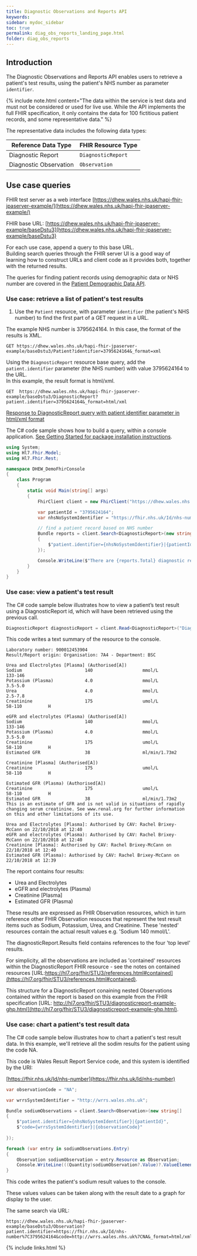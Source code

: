 ```yaml
---
title: Diagnostic Observations and Reports API
keywords: 
sidebar: mydoc_sidebar
toc: true
permalink: diag_obs_reports_landing_page.html
folder: diag_obs_reports
---
```


## Introduction 

The Diagnostic Observations and Reports API enables users to retrieve a patient's test results, using the patient's NHS number as parameter `identifier`.

{% include note.html content="The data within the service is test data and must not be considered or used for live use. While the API implements the full FHIR specification, it only contains the data for 100 fictitious patient records, and some representative data." %}

The representative data includes the following data types:

| Reference Data Type | FHIR Resource Type | 
|-------|--------|
| Diagnostic Report  | `DiagnosticReport` |
| Diagnostic Observation | `Observation` |

## Use case queries 

FHIR test server as a web interface [https://dhew.wales.nhs.uk/hapi-fhir-jpaserver-example/](https://dhew.wales.nhs.uk/hapi-fhir-jpaserver-example/) 

FHIR base URL: [https://dhew.wales.nhs.uk/hapi-fhir-jpaserver-example/baseDstu3](https://dhew.wales.nhs.uk/hapi-fhir-jpaserver-example/baseDstu3)

For each use case, append a query to this base URL.  
Building search queries through the FHIR server UI is a good way of learning how to construct URLs and client code as it provides both, together with the returned results.

The queries for finding patient records using demographic data or NHS number are covered in the [Patient Demographic Data API](pt_dmgrphc_landing_page).

### Use case: retrieve a list of patient's test results

1. Use the `Patient` resource, with parameter `identifier` (the patient's NHS number) to find the first part of a GET request in a URL.  

The example NHS number is 3795624164. In this case, the format of the results is XML.

```` 
GET https://dhew.wales.nhs.uk/hapi-fhir-jpaserver-example/baseDstu3/Patient?identifier=3795624164&_format=xml
````

Using the `DiagnosticReport` resource base query, add the `patient.identifier` parameter (the NHS number) with value 3795624164 to the URL.  
In this example, the result format is html/xml.

````
GET  https://dhew.wales.nhs.uk/hapi-fhir-jpaserver-example/baseDstu3/DiagnosticReport?patient.identifier=3795624164&_format=html/xml
````

[Response to DiagnosticReport query with patient identifier parameter in html/xml format](https://dhew.wales.nhs.uk/hapi-fhir-jpaserver-example/baseDstu3/DiagnosticReport?patient.identifier=3795624164&_format=html/xml)

The C# code sample shows how to build a query, within a console application. [See Getting Started for package installation instructions](/apiguides_getting_started).

````c#
using System;
using Hl7.Fhir.Model;
using Hl7.Fhir.Rest;

namespace DHEW_DemoFhirConsole
{
    class Program
    {
        static void Main(string[] args)
        {            
            FhirClient client = new FhirClient("https://dhew.wales.nhs.uk/hapi-fhir-jpaserver-example/baseDstu3");

            var patientId = "3795624164";
            var nhsNoSystemIdentifier = "https://fhir.nhs.uk/Id/nhs-number";

            // find a patient record based on NHS number
            Bundle reports = client.Search<DiagnosticReport>(new string[]
            {
                $"patient.identifier={nhsNoSystemIdentifier}|{patientId}"
            });

            Console.WriteLine($"There are {reports.Total} diagnostic reports for the patient");
        }
    }
}
````

### Use case: view a patient's test result

The C# code sample below illustrates how to view a patient’s test result using a DiagnosticReport id, which will have been retrieved using the previous call.

````c#
DiagnosticReport diagnosticReport = client.Read<DiagnosticReport>("DiagnosticReport/11011"); Console.WriteLine(diagnosticReport.Text.Div);
````

This code writes a text summary of the resource to the console.

````
Laboratory number: 900012453904
Result/Report origin: Organisation: 7A4 - Department: BSC

Urea and Electrolytes [Plasma] (Authorised[A])
Sodium                        140                   mmol/L          133-146
Potassium (Plasma)            4.0                   mmol/L          3.5-5.0
Urea                          4.0                   mmol/L          2.5-7.8
Creatinine                    175                   umol/L          58-110          H

eGFR and electrolytes (Plasma) (Authorised[A])
Sodium                        140                   mmol/L          133-146
Potassium (Plasma)            4.0                   mmol/L          3.5-5.0
Creatinine                    175                   umol/L          58-110          H
Estimated GFR                 38                    ml/min/1.73m2

Creatinine [Plasma] (Authorised[A])
Creatinine                    175                   umol/L          58-110          H

Estimated GFR (Plasma) (Authorised[A])
Creatinine                    175                   umol/L          58-110          H
Estimated GFR                 38                    ml/min/1.73m2
This is an estimate of GFR and is not valid in situations of rapidly changing serum creatinine. See www.renal.org for further information on this and other limitations of its use.

Urea and Electrolytes [Plasma]: Authorised by CAV: Rachel Brixey-McCann on 22/10/2018 at 12:40
eGFR and electrolytes (Plasma): Authorised by CAV: Rachel Brixey-McCann on 22/10/2018 at 12:40
Creatinine [Plasma]: Authorised by CAV: Rachel Brixey-McCann on 22/10/2018 at 12:40
Estimated GFR (Plasma): Authorised by CAV: Rachel Brixey-McCann on 22/10/2018 at 12:39
````

The report contains four results:

* Urea and Electrolytes
* eGFR and electrolytes (Plasma)
* Creatinine [Plasma] 
* Estimated GFR (Plasma) 

These results are expressed as FHIR Observation resources, which in turn reference other FHIR Observation resouces that represent the test result items such as Sodium, Potassium, Urea, and Creatinine. These 'nested' resources contain the actual result values e.g. 'Sodium     140     mmol/L'.   

The diagnosticReport.Results field contains references to the four 'top level' results.  

For simplicity, all the observations are included as 'contained' resources within the DiagnosticReport FHIR resource - see the notes on contained resources [URL:https://hl7.org/fhir/STU3/references.html#contained](https://hl7.org/fhir/STU3/references.html#contained). 

This structure for a DiagnosticReport conaining nested Observations contained within the report is based on this example from the FHIR specification  [URL: http://hl7.org/fhir/STU3/diagnosticreport-example-ghp.html](http://hl7.org/fhir/STU3/diagnosticreport-example-ghp.html).

### Use case: chart a patient's test result data

The C# code sample below illustrates how to chart a patient's test result data. In this example, we'll retrieve all the sodim results for the patient using the code NA. 

This code is Wales Result Report Service code, and this system is identified by the URI: 

[https://fhir.nhs.uk/Id/nhs-number](https://fhir.nhs.uk/Id/nhs-number)

````c#  
var observationCode = "NA";  

var wrrsSystemIdentifier = "http://wrrs.wales.nhs.uk";  

Bundle sodiumObservations = client.Search<Observation>(new string[]  
{
    $"patient.identifier={nhsNoSystemIdentifier}|{patientId}",  
    $"code={wrrsSystemIdentifier}|{observationCode}"  
	
});

foreach (var entry in sodiumObservations.Entry)
{
    Observation sodiumObservation = entry.Resource as Observation;
    Console.WriteLine(((Quantity)sodiumObservation?.Value)?.ValueElement.Value);
}
````

This code writes the patient's sodium result values to the console.  

These values values can be taken along with the result date to a graph for display to the user.

The same search via URL:

````
https://dhew.wales.nhs.uk/hapi-fhir-jpaserver-example/baseDstu3/Observation?patient.identifier=https://fhir.nhs.uk/Id/nhs-number%7C3795624164&code=http://wrrs.wales.nhs.uk%7CNA&_format=html/xml
````


{% include links.html %}
